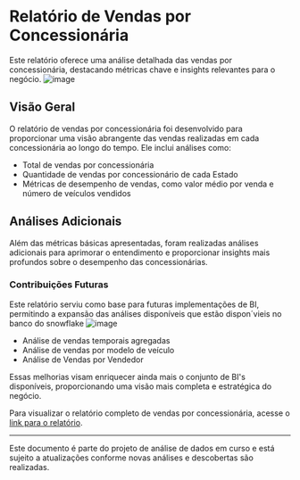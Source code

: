 # Relatório de Vendas por Concessionária

Este relatório oferece uma análise detalhada das vendas por concessionária, destacando métricas chave e insights relevantes para o negócio.
![image](https://github.com/filipevilelaluz/my-data-engineering-project-sales/assets/74246172/7a9ddbee-d535-4243-bfc1-f0329575d578)

## Visão Geral

O relatório de vendas por concessionária foi desenvolvido para proporcionar uma visão abrangente das vendas realizadas em cada concessionária ao longo do tempo. Ele inclui análises como:

- Total de vendas por concessionária
-  Quantidade de vendas por concessionário de cada Estado
- Métricas de desempenho de vendas, como valor médio por venda e número de veículos vendidos

## Análises Adicionais

Além das métricas básicas apresentadas, foram realizadas análises adicionais para aprimorar o entendimento e proporcionar insights mais profundos sobre o desempenho das concessionárias.

### Contribuições Futuras

Este relatório serviu como base para futuras implementações de BI, permitindo a expansão das análises disponíveis que estão dispon´vieis no banco do snowflake
![image](https://github.com/filipevilelaluz/my-data-engineering-project-sales/assets/74246172/6963688e-9f64-4ce4-8429-6ccdeee54977)

- Análise de vendas temporais agregadas
- Análise de vendas por modelo de veículo
- Análise de Vendas por Vendedor


Essas melhorias visam enriquecer ainda mais o conjunto de BI's disponíveis, proporcionando uma visão mais completa e estratégica do negócio.

Para visualizar o relatório completo de vendas por concessionária, acesse o [link para o relatório](https://lookerstudio.google.com/reporting/03861add-66a2-4001-a158-4888cc32f805/page/0SW5D).

---

Este documento é parte do projeto de análise de dados em curso e está sujeito a atualizações conforme novas análises e descobertas são realizadas.
